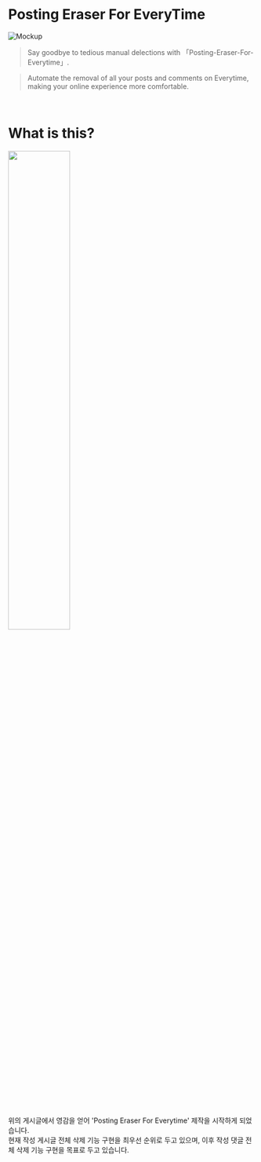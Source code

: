 # Posting Eraser For EveryTime

![Mockup](https://user-images.githubusercontent.com/64591335/194907755-09119020-e14f-46d3-ba83-f3adc283ca3d.png)

> Say goodbye to tedious manual delections with 「Posting-Eraser-For-Everytime」.

> Automate the removal of all your posts and comments on Everytime, making your online experience more comfortable.
<br>

# What is this?
<img src="https://user-images.githubusercontent.com/64591335/194909240-ffe7f9c2-fe48-4cba-a471-9f8bd5cc4811.png" width="50%" height="50%">

위의 게시글에서 영감을 얻어 'Posting Eraser For Everytime' 제작을 시작하게 되었습니다.<br>
현재 작성 게시글 전체 삭제 기능 구현을 최우선 순위로 두고 있으며, 이후 작성 댓글 전체 삭제 기능 구현을 목표로 두고 있습니다.
